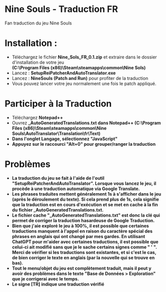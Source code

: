 # Nine Souls - Traduction FR
Fan traduction du jeu Nine Souls

# Installation :
- Téléchargez le fichier <b>Nine_Sols_FR_0.1.zip</b> et extraire dans le dossier d'installation de votre jeu
<br><b>(C:\Program Files (x86)\Steam\steamapps\common\Nine Sols)</b>
- Lancez : <b>SetupReiPatcherAndAutoTranslator.exe</b>
- Lancez : <b>NineSouls (Patch and Run)</b> pour profiter de la traduction
- Vous pouvez lancer votre jeu normalement une fois le patch appliqué.

# Participer à la Traduction
- Téléchargez <b>Notepad++</b>
- Ouvrez <b>_AutoGeneratedTranslations.txt dans Notepad++ (C:\Program Files (x86)\Steam\steamapps\common\Nine Souls\AutoTranslator\Translation\fr\Text)
- Dans l'onglet <b>Langage</b>, sélectionnez <b>"JavaScript"</b>
- Appuyez sur le raccourci <b>"Alt+0"</b> pour grouper/ranger la traduction

# Problèmes
- La traduction du jeu se fait à l'aide de l'outil "SetupReiPatcherAndAutoTranslator". Lorsque vous lancez le jeu, il procède à une traduction automatique via Google Translate.
- Les phrases traduites mettent généralement 1s à s'afficher dans le jeu (après le déroulement du texte). Si cela prend plus de 1s, cela signifie que la traduction est en cours d'exécution et se met en cache à la fin du fichier _AutoGeneratedTranslations.txt.
- Le fichier cache "_AutoGeneratedTranslations.txt" est donc la clé qui permet de corriger la traduction hasardeuse de Google Traduction.
- Bien que j'aie exploré le jeu à 100%, il est possible que certaines traductions manquent à l'appel en raison du caractère spécial des phrases en anglais qui ont changé par mes gardes. En utilisant ChatGPT pour m'aider avec certaines traductions, il est possible que celui-ci ait modifié sans que je le sache certains signes comme " ' ". Merci de vérifier si les traductions sont existantes, et si c'est le cas, de bien corriger le texte en anglais (par la nouvelle qui se trouve en bas).
- Tout le menu/objet du jeu est complètement traduit, mais il peut y avoir des problèmes dans le texte "Base de Données > Exploration" que je corrigerai avec le temps.
- Le signe [TR] indique une traduction vérifié

